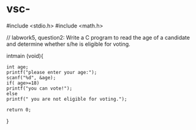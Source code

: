 # vsc- 
#include <stdio.h>
#include <math.h>


// labwork5, question2: Write a C program to read the age of a candidate and determine whether s/he is eligible for voting.

intmain (void){

    int age;
    printf("please enter your age:");
    scanf("%d", &age);
    if( age>=18)
    printf("you can vote!");
    else 
    printf(" you are not eligible for voting.");

    return 0; 

}
